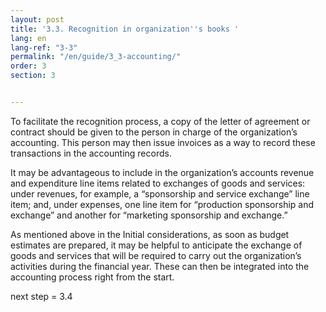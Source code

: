 ```yaml
---
layout: post
title: '3.3. Recognition in organization''s books '
lang: en
lang-ref: "3-3"
permalink: "/en/guide/3_3-accounting/"
order: 3
section: 3


---
```

To facilitate the recognition process, a copy of the letter of agreement or contract should be given to the person in charge of the organization’s accounting. This person may then issue invoices as a way to record these transactions in the accounting records.

It may be advantageous to include in the organization’s accounts revenue and expenditure line items related to exchanges of goods and services: under revenues, for example, a “sponsorship and service exchange” line item; and, under expenses, one line item for “production sponsorship and exchange” and another for “marketing sponsorship and exchange.”

As mentioned above in the Initial considerations, as soon as budget estimates are prepared, it may be helpful to anticipate the exchange of goods and services that will be required to carry out the organization’s activities during the financial year. These can then be integrated into the accounting process right from the start.

next step = 3.4
